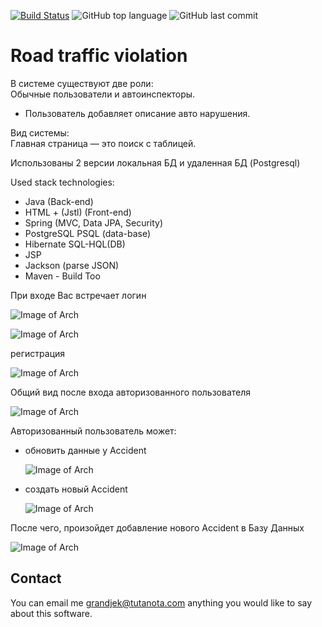 [![Build Status](https://app.travis-ci.com/Halsyon/Road-traffic-violation.svg?branch=main)](https://app.travis-ci.com/Halsyon/Road-traffic-violation)
![GitHub top language](https://img.shields.io/github/languages/top/GHalsyon/Road-traffic-violation?logo=java&logoColor=red)
![GitHub last commit](https://img.shields.io/github/last-commit/Halsyon/Road-traffic-violation?logo=github)

# Road traffic violation

 В системе существуют две роли:  
  Обычные пользователи и автоинспекторы.
- Пользователь добавляет описание авто нарушения.  

Вид системы:  
  Главная страница — это поиск с таблицей.

Использованы 2 версии локальная БД и удаленная БД (Postgresql)

Used stack technologies:
- Java (Back-end)
- HTML + (Jstl) (Front-end)
- Spring (MVC, Data JPA, Security)
- PostgreSQL PSQL (data-base)
- Hibernate SQL-HQL(DB)
- JSP
- Jackson (parse JSON)
- Maven - Build Too

При входе Вас встречает логин

![Image of Arch](https://github.com/Halsyon/Road-traffic-violation/blob/main/image/Screenshot_15.jpg)

![Image of Arch](https://github.com/Halsyon/Road-traffic-violation/blob/main/image/Screenshot_17.jpg)

регистрация

![Image of Arch](https://github.com/Halsyon/Road-traffic-violation/blob/main/image/Screenshot_16.jpg)

Общий вид после входа авторизованного пользователя

![Image of Arch](https://github.com/Halsyon/Road-traffic-violation/blob/main/image/Screenshot_18.jpg)

Авторизованный пользователь может:

- обновить данные у Accident
  
  ![Image of Arch](https://github.com/Halsyon/Road-traffic-violation/blob/main/image/Screenshot_19.jpg)
  
- создать новый Accident
  
  ![Image of Arch](https://github.com/Halsyon/Road-traffic-violation/blob/main/image/Screenshot_20.jpg)
    
После чего, произойдет добавление нового Accident в Базу Данных

   ![Image of Arch](https://github.com/Halsyon/Road-traffic-violation/blob/main/image/Screenshot_21.jpg)

## Contact
You can email me grandjek@tutanota.com anything you would like to say about this software.


